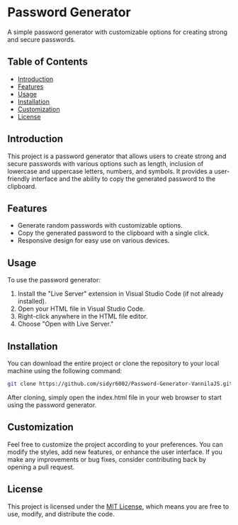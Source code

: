 # Password Generator

A simple password generator with customizable options for creating strong and secure passwords.

## Table of Contents

- [Introduction](#introduction)
- [Features](#features)
- [Usage](#usage)
- [Installation](#installation)
- [Customization](#customization)
- [License](#license)

## Introduction

This project is a password generator that allows users to create strong and secure passwords with various options such as length, inclusion of lowercase and uppercase letters, numbers, and symbols. It provides a user-friendly interface and the ability to copy the generated password to the clipboard.

## Features

- Generate random passwords with customizable options.
- Copy the generated password to the clipboard with a single click.
- Responsive design for easy use on various devices.

## Usage

To use the password generator:

1. Install the "Live Server" extension in Visual Studio Code (if not already installed).
2. Open your HTML file in Visual Studio Code.
3. Right-click anywhere in the HTML file editor.
4. Choose "Open with Live Server."

## Installation

You can download the entire project or clone the repository to your local machine using the following command:

```bash
git clone https://github.com/sidyr6002/Password-Generator-VannilaJS.git
```
After cloning, simply open the index.html file in your web browser to start using the password generator.

## Customization 

Feel free to customize the project according to your preferences. You can modify the styles, add new features, or enhance the user interface.
If you make any improvements or bug fixes, consider contributing back by opening a pull request.

## License 

This project is licensed under the [MIT License](LICENSE), which means you are free to use, modify, and distribute the code.
